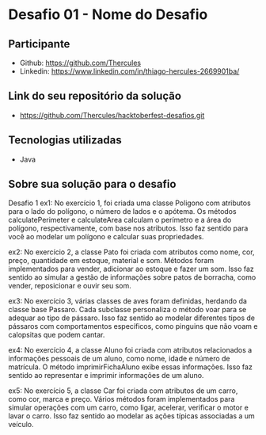 # Desafio 01 - Nome do Desafio

## Participante
- Github: https://github.com/Thercules
- Linkedin: <https://www.linkedin.com/in/thiago-hercules-2669901ba/>

## Link do seu repositório da solução
- <https://github.com/Thercules/hacktoberfest-desafios.git>

## Tecnologias utilizadas
- Java

## Sobre sua solução para o desafio
Desafio 1
ex1:
No exercício 1, foi criada uma classe Poligono com atributos para o lado do polígono, o número de lados e o apótema. Os métodos calculatePerimeter e calculateArea calculam o perímetro e a área do polígono, respectivamente, com base nos atributos. Isso faz sentido para você ao modelar um polígono e calcular suas propriedades.

ex2:
No exercício 2, a classe Pato foi criada com atributos como nome, cor, preço, quantidade em estoque, material e som. Métodos foram implementados para vender, adicionar ao estoque e fazer um som. Isso faz sentido ao simular a gestão de informações sobre patos de borracha, como vender, reposicionar e ouvir seu som.

ex3:
No exercício 3, várias classes de aves foram definidas, herdando da classe base Passaro. Cada subclasse personaliza o método voar para se adequar ao tipo de pássaro. Isso faz sentido ao modelar diferentes tipos de pássaros com comportamentos específicos, como pinguins que não voam e calopsitas que podem cantar.

ex4:
No exercício 4, a classe Aluno foi criada com atributos relacionados a informações pessoais de um aluno, como nome, idade e número de matrícula. O método imprimirFichaAluno exibe essas informações. Isso faz sentido ao representar e imprimir informações de um aluno.

ex5:
No exercício 5, a classe Car foi criada com atributos de um carro, como cor, marca e preço. Vários métodos foram implementados para simular operações com um carro, como ligar, acelerar, verificar o motor e lavar o carro. Isso faz sentido ao modelar as ações típicas associadas a um veículo.